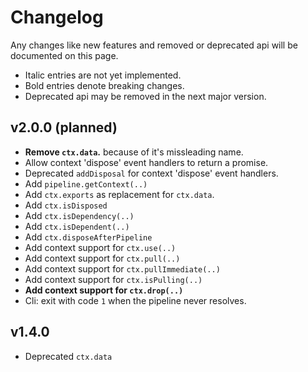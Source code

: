 # Changelog
Any changes like new features and removed or deprecated api will be documented on this page.<br>
+ Italic entries are not yet implemented.
+ Bold entries denote breaking changes.
+ Deprecated api may be removed in the next major version.

## v2.0.0 (planned)
+ **Remove `ctx.data`.** because of it's missleading name.
+ Allow context 'dispose' event handlers to return a promise.
+ Deprecated `addDisposal` for context 'dispose' event handlers.
+ Add `pipeline.getContext(..)`
+ Add `ctx.exports` as replacement for `ctx.data`.
+ Add `ctx.isDisposed`
+ Add `ctx.isDependency(..)`
+ Add `ctx.isDependent(..)`
+ Add `ctx.disposeAfterPipeline`
+ Add context support for `ctx.use(..)`
+ Add context support for `ctx.pull(..)`
+ Add context support for `ctx.pullImmediate(..)`
+ Add context support for `ctx.isPulling(..)`
+ **Add context support for `ctx.drop(..)`**
+ Cli: exit with code `1` when the pipeline never resolves.

## v1.4.0
+ Deprecated `ctx.data`
